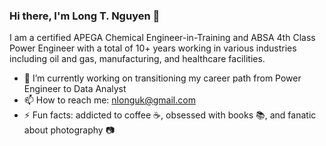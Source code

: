 ### Hi there, I'm Long T. Nguyen 👋

I am a certified APEGA Chemical Engineer-in-Training and ABSA 4th Class Power Engineer with a total of 10+ years working in various industries including oil and gas, manufacturing, and healthcare facilities.

- 🔭 I’m currently working on transitioning my career path from Power Engineer to Data Analyst
- 📫 How to reach me: nlonguk@gmail.com
- ⚡ Fun facts: addicted to coffee :coffee:, obsessed with books :books:, and fanatic about photography :camera:

